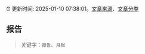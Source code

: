 :alarm_clock: 更新时间: 2025-01-10 07:38:01。[文章来源](/README.md)、[文章分类](/TAGS.md)

## 报告


> 关键字：`报告`、`月报`



